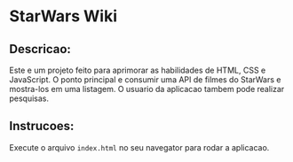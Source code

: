 # StarWars Wiki

## Descricao:

Este e um projeto feito para aprimorar as habilidades de HTML, CSS e JavaScript.
O ponto principal e consumir uma API de filmes do StarWars e mostra-los em uma listagem.
O usuario da aplicacao tambem pode realizar pesquisas.

## Instrucoes:

Execute o arquivo `index.html` no seu navegator para rodar a aplicacao.
